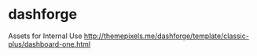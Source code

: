 # dashforge
Assets for Internal Use
http://themepixels.me/dashforge/template/classic-plus/dashboard-one.html
